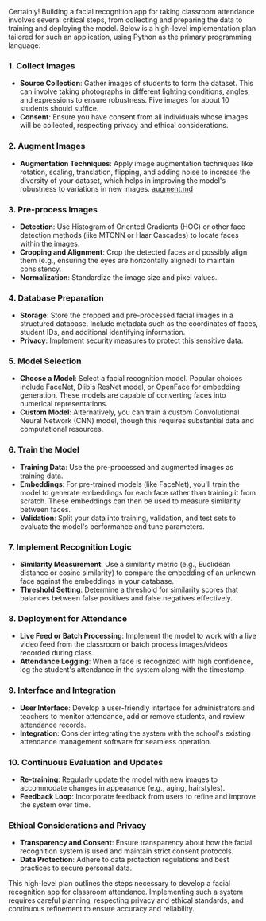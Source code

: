 Certainly! Building a facial recognition app for taking classroom attendance involves several critical steps, from collecting and preparing the data to training and deploying the model. Below is a high-level implementation plan tailored for such an application, using Python as the primary programming language:

### 1. Collect Images

- **Source Collection**: Gather images of students to form the dataset. This can involve taking photographs in different lighting conditions, angles, and expressions to ensure robustness. Five images for about 10 students should suffice. 
- **Consent**: Ensure you have consent from all individuals whose images will be collected, respecting privacy and ethical considerations.

### 2. Augment Images

- **Augmentation Techniques**: Apply image augmentation techniques like rotation, scaling, translation, flipping, and adding noise to increase the diversity of your dataset, which helps in improving the model's robustness to variations in new images. [augment.md](./augment.md)

### 3. Pre-process Images

- **Detection**: Use Histogram of Oriented Gradients (HOG) or other face detection methods (like MTCNN or Haar Cascades) to locate faces within the images.
- **Cropping and Alignment**: Crop the detected faces and possibly align them (e.g., ensuring the eyes are horizontally aligned) to maintain consistency.
- **Normalization**: Standardize the image size and pixel values.

### 4. Database Preparation

- **Storage**: Store the cropped and pre-processed facial images in a structured database. Include metadata such as the coordinates of faces, student IDs, and additional identifying information.
- **Privacy**: Implement security measures to protect this sensitive data.

### 5. Model Selection

- **Choose a Model**: Select a facial recognition model. Popular choices include FaceNet, Dlib's ResNet model, or OpenFace for embedding generation. These models are capable of converting faces into numerical representations.
- **Custom Model**: Alternatively, you can train a custom Convolutional Neural Network (CNN) model, though this requires substantial data and computational resources.

### 6. Train the Model

- **Training Data**: Use the pre-processed and augmented images as training data.
- **Embeddings**: For pre-trained models (like FaceNet), you'll train the model to generate embeddings for each face rather than training it from scratch. These embeddings can then be used to measure similarity between faces.
- **Validation**: Split your data into training, validation, and test sets to evaluate the model's performance and tune parameters.

### 7. Implement Recognition Logic

- **Similarity Measurement**: Use a similarity metric (e.g., Euclidean distance or cosine similarity) to compare the embedding of an unknown face against the embeddings in your database.
- **Threshold Setting**: Determine a threshold for similarity scores that balances between false positives and false negatives effectively.

### 8. Deployment for Attendance

- **Live Feed or Batch Processing**: Implement the model to work with a live video feed from the classroom or batch process images/videos recorded during class.
- **Attendance Logging**: When a face is recognized with high confidence, log the student's attendance in the system along with the timestamp.

### 9. Interface and Integration

- **User Interface**: Develop a user-friendly interface for administrators and teachers to monitor attendance, add or remove students, and review attendance records.
- **Integration**: Consider integrating the system with the school's existing attendance management software for seamless operation.

### 10. Continuous Evaluation and Updates

- **Re-training**: Regularly update the model with new images to accommodate changes in appearance (e.g., aging, hairstyles).
- **Feedback Loop**: Incorporate feedback from users to refine and improve the system over time.

### Ethical Considerations and Privacy

- **Transparency and Consent**: Ensure transparency about how the facial recognition system is used and maintain strict consent protocols.
- **Data Protection**: Adhere to data protection regulations and best practices to secure personal data.

This high-level plan outlines the steps necessary to develop a facial recognition app for classroom attendance. Implementing such a system requires careful planning, respecting privacy and ethical standards, and continuous refinement to ensure accuracy and reliability.